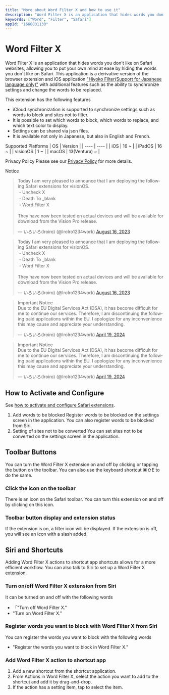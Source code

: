 ```yaml
---
title: "More about Word Filter X and how to use it"
description: "Word Filter X is an application that hides words you don't like on Safari websites, allowing you to put your own mind at ease by hiding the words you don't like on Safari. This application is a derivative version of the browser extension and iOS application Hiyoko Filter with additional features such as the ability to synchronize settings and change the words to be replaced."
keywords: ["Word", "Filter", "Safari"]
appId: "1668831130"
---
```


# Word Filter X
Word Filter X is an application that hides words you don't like on Safari websites, allowing you to put your own mind at ease by hiding the words you don't like on Safari. This application is a derivative version of the browser extension and iOS application ["Hiyoko Filter(Support for Japanese language only)"](https://bondavi.jp/) with additional features such as the ability to synchronize settings and change the words to be replaced.

This extension has the following features
- iCloud synchronization is supported to synchronize settings such as words to block and sites not to filter.
- It is possible to set which words to block, which words to replace, and which text color to display.
- Settings can be shared via json files.
- It is available not only in Japanese, but also in English and French.

Supported Platforms
| OS | Version |
| ---- | ---- |
| iOS | 16 ~ |
| iPadOS | 16 ~ |
| visionOS | 1 ~ |
| macOS | 13(Ventura) ~ |

Privacy Policy
Please see our [Privacy Policy](/en/privacy) for more details.

Notice
<div class="isLightMode">
<blockquote class="twitter-tweet" data-lang="en">
        <p lang="en" dir="ltr">Today I am very pleased to announce that I am deploying the following
            Safari extensions for visionOS.<br>・Uncheck X<br>・Death To _blank<br>・Word Filter
            X<br><br>They have now been tested on actual devices and will be available for download
            from the Vision Pro release.</p>&mdash; いろいろ(Iroiro) (@IroIro1234work) <a
            href="https://twitter.com/IroIro1234work/status/1691774310145544264?ref_src=twsrc%5Etfw">August
            16, 2023</a>
    </blockquote>
</div>
<div class="isDarkMode">
    <blockquote class="twitter-tweet" data-theme="dark">
        <p lang="en" dir="ltr">Today I am very pleased to announce that I am deploying the following
            Safari extensions for visionOS.<br>・Uncheck X<br>・Death To _blank<br>・Word Filter
            X<br><br>They have now been tested on actual devices and will be available for download
            from the Vision Pro release.</p>&mdash; いろいろ(Iroiro) (@IroIro1234work) <a
            href="https://twitter.com/IroIro1234work/status/1691774310145544264?ref_src=twsrc%5Etfw">August
            16, 2023</a>
    </blockquote>
</div>
<div class="isLightMode">
    <blockquote class="twitter-tweet" data-lang="en">
        <p lang="en" dir="ltr">Important Notice<br>Due to the EU Digital Services Act (DSA), it has
            become difficult for me to continue our services. Therefore, I am discontinuing the
            following paid applications within the EU. I apologize for any inconvenience this may
            cause and appreciate your understanding.</p>&mdash; いろいろ(Iroiro) (@IroIro1234work) <a
            href="https://twitter.com/IroIro1234work/status/1781383748514390459?ref_src=twsrc%5Etfw">April
            19, 2024</a>
    </blockquote>
</div>
<div class="isDarkMode">
    <blockquote class="twitter-tweet" data-lang="en" data-theme="dark">
        <p lang="en" dir="ltr">Important Notice<br>Due to the EU Digital Services Act (DSA), it has
            become difficult for me to continue our services. Therefore, I am discontinuing the
            following paid applications within the EU. I apologize for any inconvenience this may
            cause and appreciate your understanding.</p>&mdash; いろいろ(Iroiro) (@IroIro1234work) <a
            href="https://twitter.com/IroIro1234work/status/1781383748514390459?ref_src=twsrc%5Etfw">April
            19, 2024</a>
    </blockquote>
</div>

## How to Activate and Configure
See [how to activate and configure Safari extensions](/en/product/tips/safari_settings).
1. Add words to be blocked
Register words to be blocked on the settings screen in the application.
You can also register words to be blocked from Siri.
2. Setting of sites not to be converted
You can set sites not to be converted on the settings screen in the application.

## Toolbar Buttons
You can turn the Word Filter X extension on and off by clicking or tapping the button on the toolbar. You can also use the keyboard shortcut ⌘⇧E to do the same.
### Click the icon on the toolbar
There is an icon on the Safari toolbar. You can turn this extension on and off by clicking on this icon.
### Toolbar button display and extension status
If the extension is on, a filter icon will be displayed. If the extension is off, you will see an icon with a slash added.

## Siri and Shortcuts
Adding Word Filter X actions to shortcut app shortcuts allows for a more efficient workflow.
You can also talk to Siri to set up a Word Filter X extension.
### Turn on/off Word Filter X extension from Siri
It can be turned on and off with the following words
- 「"Turn off Word Filter X."
- "Turn on Word Filter X."
### Register words you want to block with Word Filter X from Siri
You can register the words you want to block with the following words
- "Register the words you want to block in Word Filter X."
### Add Word Filter X action to shortcut app
1. Add a new shortcut from the shortcut application.
2. From Actions in Word Filter X, select the action you want to add to the shortcut and add it by drag-and-drop.
3. If the action has a setting item, tap to select the item.